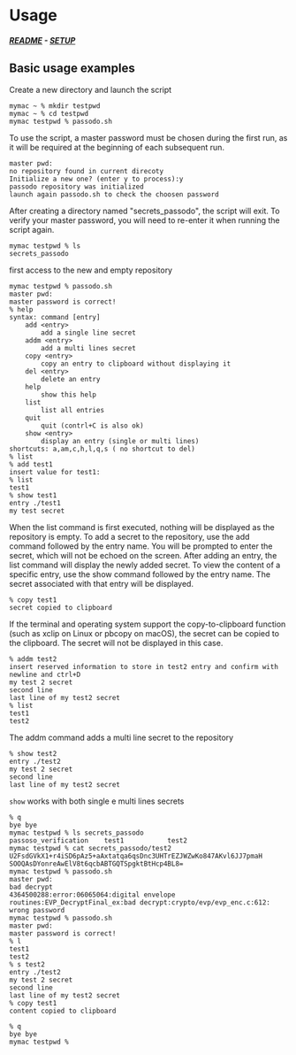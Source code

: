 # Usage
#####  [README](https://github.com/brujo71/passodo.sh/blob/main/README.md) - [SETUP](https://github.com/brujo71/passodo.sh/blob/main/SETUP.md)
## Basic usage examples
Create a new directory and launch the script
```
mymac ~ % mkdir testpwd
mymac ~ % cd testpwd
mymac testpwd % passodo.sh 
```
To use the script, a master password must be chosen during the first run, as it will be required at the beginning of each subsequent run.
```
master pwd: 
no repository found in current direcoty
Initialize a new one? (enter y to process):y
passodo repository was initialized
launch again passodo.sh to check the choosen password
```
After creating a directory named "secrets_passodo", the script will exit. To verify your master password, you will need to re-enter it when running the script again.
```
mymac testpwd % ls
secrets_passodo
```
first access to the new and empty repository
```
mymac testpwd % passodo.sh
master pwd: 
master password is correct!
% help
syntax: command [entry]
    add <entry>
		add a single line secret
    addm <entry>
		add a multi lines secret
    copy <entry>
		copy an entry to clipboard without displaying it
    del <entry>
		delete an entry
    help
		show this help
    list
		list all entries
    quit
		quit (contrl+C is also ok)
    show <entry>
		display an entry (single or multi lines)
shortcuts: a,am,c,h,l,q,s ( no shortcut to del)
% list
% add test1
insert value for test1: 
% list
test1
% show test1 
entry ./test1
my test secret
```
When the list command is first executed, nothing will be displayed as the repository is empty.
To add a secret to the repository, use the add command followed by the entry name. You will be prompted to enter the secret, which will not be echoed on the screen.
After adding an entry, the list command will display the newly added secret.
To view the content of a specific entry, use the show command followed by the entry name. The secret associated with that entry will be displayed.
```
% copy test1 
secret copied to clipboard
```
If the terminal and operating system support the copy-to-clipboard function (such as xclip on Linux or pbcopy on macOS), the secret can be copied to the clipboard. The secret will not be displayed in this case.
```
% addm test2
insert reserved information to store in test2 entry and confirm with newline and ctrl+D
my test 2 secret
second line
last line of my test2 secret
% list
test1
test2
```
The addm command adds a multi line secret to the repository 
```
% show test2
entry ./test2
my test 2 secret
second line
last line of my test2 secret
```
`show` works with both single e multi lines secrets
```
% q
bye bye
mymac testpwd % ls secrets_passodo 
passoso_verification	test1			test2
mymac testpwd % cat secrets_passodo/test2 
U2FsdGVkX1+r4iSD6pAz5+aAxtatqa6qsDnc3UHTrEZJWZwKo847AKvl6JJ7pmaH
SOOQAsDYonreAwElV8t6qcbABTGQTSpgktBtHcp4BL8=
mymac testpwd % passodo.sh 
master pwd: 
bad decrypt
4364500288:error:06065064:digital envelope routines:EVP_DecryptFinal_ex:bad decrypt:crypto/evp/evp_enc.c:612:
wrong password
mymac testpwd % passodo.sh
master pwd: 
master password is correct!
% l
test1
test2
% s test2
entry ./test2
my test 2 secret
second line
last line of my test2 secret
% copy test1
content copied to clipboard

% q
bye bye
mymac testpwd %
```


